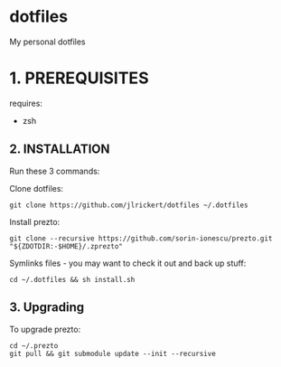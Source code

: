 # dotfiles
My personal dotfiles

# 1. PREREQUISITES

requires:
  - zsh

## 2. INSTALLATION

Run these 3 commands:

Clone dotfiles:

    git clone https://github.com/jlrickert/dotfiles ~/.dotfiles

Install prezto:

    git clone --recursive https://github.com/sorin-ionescu/prezto.git "${ZDOTDIR:-$HOME}/.zprezto"

Symlinks files - you may want to check it out and back up stuff:

    cd ~/.dotfiles && sh install.sh


## 3. Upgrading

To upgrade prezto:

    cd ~/.prezto
    git pull && git submodule update --init --recursive

